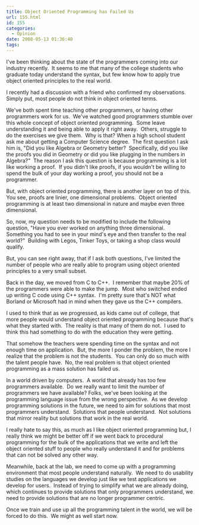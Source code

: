 ```yaml
---
title: Object Oriented Programming has Failed Us
url: 155.html
id: 155
categories:
  - Opinion
date: 2008-05-13 01:36:40
tags:
---
```


I've been thinking about the state of the programmers coming into our industry recently.  It seems to me that many of the college students who graduate today understand the syntax, but few know how to apply true object oriented principles to the real world.

I recently had a discussion with a friend who confirmed my observations.  Simply put, most people do not think in object oriented terms.

<!-- more -->

We've both spent time teaching other programmers, or having other programmers work for us.  We've watched good programmers stumble over this whole concept of object oriented programming.  Some leave understanding it and being able to apply it right away.  Others, struggle to do the exercises we give them.  Why is that? When a high school student ask me about getting a Computer Science degree.  The first question I ask him is, "Did you like Algebra or Geometry better?  Specifically, did you like the proofs you did in Geometry or did you like plugging in the numbers in Algebra?"  The reason I ask this question is because programming is a lot like working a proof.  If you didn't like proofs, if you wouldn't be willing to spend the bulk of your day working a proof, you should not be a programmer.

But, with object oriented programming, there is another layer on top of this.  You see, proofs are linier, one dimensional problems.  Object oriented programming is at least two dimensional in nature and maybe even three dimensional.

So, now, my question needs to be modified to include the following question, "Have you ever worked on anything three dimensional.  Something you had to see in your mind's eye and then transfer to the real world?"  Building with Legos, Tinker Toys, or taking a shop class would qualify.

But, you can see right away, that if I ask both questions, I've limited the number of people who are really able to program using object oriented principles to a very small subset.

Back in the day, we moved from C to C++.  I remember that maybe 20% of the programmers were able to make the jump.  Most who switched ended up writing C code using C++ syntax.  I'm pretty sure that's NOT what Borland or Microsoft had in mind when they gave us the C++ compilers.

I used to think that as we progressed, as kids came out of college, that more people would understand object oriented programming because that's what they started with.  The reality is that many of them do not.  I used to think this had something to do with the education they were getting.

That somehow the teachers were spending time on the syntax and not enough time on application.  But, the more I ponder the problem, the more I realize that the problem is not the students.  You can only do so much with the talent people have.  No, the real problem is that object oriented programming as a mass solution has failed us.

In a world driven by computers.  A world that already has too few programmers available.  Do we really want to limit the number of programmers we have available? Folks, we've been looking at the programming language issue from the wrong perspective.  As we develop programming solutions in the future, we need to aim for solutions that most programmers understand.  Solutions that people understand.  Not solutions that mirror reality but solutions that work in the real world.

I really hate to say this, as much as I like object oriented programming but, I really think we might be better off if we went back to procedural programming for the bulk of the applications that we write and left the object oriented stuff to people who really understand it and for problems that can not be solved any other way.

Meanwhile, back at the lab, we need to come up with a programming environment that most people understand naturally.  We need to do usability studies on the languages we develop just like we test applications we develop for users.  Instead of trying to simplify what we are already doing, which continues to provide solutions that only programmers understand, we need to provide solutions that are no longer programmer centric.

Once we train and use up all the programming talent in the world, we will be forced to do this.  We might as well start now.
